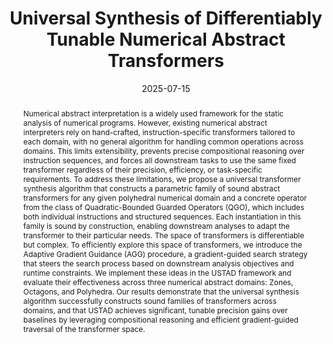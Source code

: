 ---
layout: publications
type: preprint

title: "Universal Synthesis of Differentiably Tunable Numerical Abstract Transformers"
authors: "<span class=author-font>Shaurya Gomber</span>, Debangshu Banerjee, Gagandeep Singh"
date: 2025-07-15
venue: 

abstract: >
    Numerical abstract interpretation is a widely used framework for the static analysis of numerical programs. However, existing numerical abstract interpreters rely on hand-crafted, instruction-specific transformers tailored to each domain, with no general algorithm for handling common operations across domains. This limits extensibility, prevents precise compositional reasoning over instruction sequences, and forces all downstream tasks to use the same fixed transformer regardless of their precision, efficiency, or task-specific requirements. To address these limitations, we propose a universal transformer synthesis algorithm that constructs a parametric family of sound abstract transformers for any given polyhedral numerical domain and a concrete operator from the class of Quadratic-Bounded Guarded Operators (QGO), which includes both individual instructions and structured sequences. Each instantiation in this family is sound by construction, enabling downstream analyses to adapt the transformer to their particular needs. The space of transformers is differentiable but complex. To efficiently explore this space of transformers, we introduce the Adaptive Gradient Guidance (AGG) procedure, a gradient-guided search strategy that steers the search process based on downstream analysis objectives and runtime constraints. We implement these ideas in the USTAD framework and evaluate their effectiveness across three numerical abstract domains: Zones, Octagons, and Polyhedra. Our results demonstrate that the universal synthesis algorithm successfully constructs sound families of transformers across domains, and that USTAD achieves significant, tunable precision gains over baselines by leveraging compositional reasoning and efficient gradient-guided traversal of the transformer space.

links:
  - name: "Arxiv"
    url: "https://arxiv.org/abs/2507.11827"

bibtex: >
    @misc{ustad_arxiv,
        title={Universal Synthesis of Differentiably Tunable Numerical Abstract Transformers}, 
        author={Shaurya Gomber and Debangshu Banerjee and Gagandeep Singh},
        year={2025},
        eprint={2507.11827},
        archivePrefix={arXiv},
        primaryClass={cs.PL},
        note={\url{https://arxiv.org/abs/2507.11827}}, 
    }
---